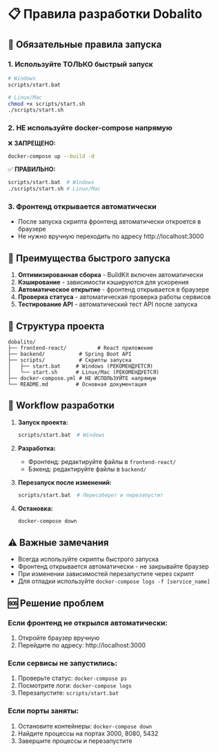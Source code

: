 # 📋 Правила разработки Dobalito

## 🚀 Обязательные правила запуска

### 1. Используйте ТОЛЬКО быстрый запуск
```bash
# Windows
scripts/start.bat

# Linux/Mac  
chmod +x scripts/start.sh
./scripts/start.sh
```

### 2. НЕ используйте docker-compose напрямую
❌ **ЗАПРЕЩЕНО:**
```bash
docker-compose up --build -d
```

✅ **ПРАВИЛЬНО:**
```bash
scripts/start.bat  # Windows
./scripts/start.sh # Linux/Mac
```

### 3. Фронтенд открывается автоматически
- После запуска скрипта фронтенд автоматически откроется в браузере
- Не нужно вручную переходить по адресу http://localhost:3000

## 🔧 Преимущества быстрого запуска

1. **Оптимизированная сборка** - BuildKit включен автоматически
2. **Кэширование** - зависимости кэшируются для ускорения
3. **Автоматическое открытие** - фронтенд открывается в браузере
4. **Проверка статуса** - автоматическая проверка работы сервисов
5. **Тестирование API** - автоматический тест API после запуска

## 📁 Структура проекта

```
dobalito/
├── frontend-react/          # React приложение
├── backend/           # Spring Boot API
├── scripts/           # Скрипты запуска
│   ├── start.bat     # Windows (РЕКОМЕНДУЕТСЯ)
│   └── start.sh      # Linux/Mac (РЕКОМЕНДУЕТСЯ)
├── docker-compose.yml # НЕ ИСПОЛЬЗУЙТЕ напрямую
└── README.md         # Основная документация
```

## 🎯 Workflow разработки

1. **Запуск проекта:**
   ```bash
   scripts/start.bat  # Windows
   ```

2. **Разработка:**
   - Фронтенд: редактируйте файлы в `frontend-react/`
   - Бэкенд: редактируйте файлы в `backend/`

3. **Перезапуск после изменений:**
   ```bash
   scripts/start.bat  # Пересоберет и перезапустит
   ```

4. **Остановка:**
   ```bash
   docker-compose down
   ```

## ⚠️ Важные замечания

- Всегда используйте скрипты быстрого запуска
- Фронтенд открывается автоматически - не закрывайте браузер
- При изменении зависимостей перезапустите через скрипт
- Для отладки используйте `docker-compose logs -f [service_name]`

## 🆘 Решение проблем

### Если фронтенд не открылся автоматически:
1. Откройте браузер вручную
2. Перейдите по адресу: http://localhost:3000

### Если сервисы не запустились:
1. Проверьте статус: `docker-compose ps`
2. Посмотрите логи: `docker-compose logs`
3. Перезапустите: `scripts/start.bat`

### Если порты заняты:
1. Остановите контейнеры: `docker-compose down`
2. Найдите процессы на портах 3000, 8080, 5432
3. Завершите процессы и перезапустите
